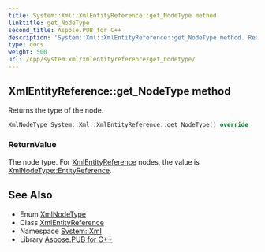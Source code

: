 ```yaml
---
title: System::Xml::XmlEntityReference::get_NodeType method
linktitle: get_NodeType
second_title: Aspose.PUB for C++
description: 'System::Xml::XmlEntityReference::get_NodeType method. Returns the type of the node in C++.'
type: docs
weight: 500
url: /cpp/system.xml/xmlentityreference/get_nodetype/
---
```

## XmlEntityReference::get_NodeType method


Returns the type of the node.

```cpp
XmlNodeType System::Xml::XmlEntityReference::get_NodeType() override
```


### ReturnValue

The node type. For [XmlEntityReference](../) nodes, the value is [XmlNodeType::EntityReference](../../xmlnodetype/).

## See Also

* Enum [XmlNodeType](../../xmlnodetype/)
* Class [XmlEntityReference](../)
* Namespace [System::Xml](../../)
* Library [Aspose.PUB for C++](../../../)
